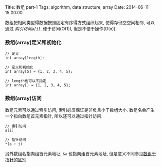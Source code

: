 Title: 数组 part-1
Tags: algorithm, data structure, array 
Date: 2014-06-11 15:00:00

数组把相同类型得数据按照固定有序得方式组织起来, 使得存储空空间相邻, 可以通过 *索引访问`a[i]`*, 便于访问(O(1)), 但是不便于操作(O(n)). 

### 数组(array)定义和初始化 

    // 定义
    int array[length];

    // 定义和初始化 
    int array[5] = {1, 2, 3, 4, 5};

    // length也可以不指定
    int array[] = {1, 2, 3, 4, 5};

### 数组(array)访问
数组元素可以通过索引访问, 索引必须保证是非负且小于数组大小. 数组名会产生一个指向数组首元素指针, 所以还可以通过指针访问.

    // 索引访问
    a[i]

    // 指针访问
    *(a + i)

另外数组名指向组首元素地址, `&a` 也指向组首元素地址, 但是意义不同参见[数组于指针的区别](/posts/c/point-vs-array.html) 
